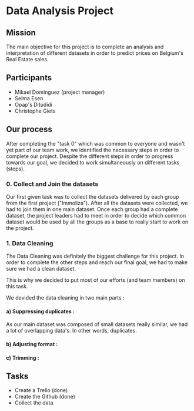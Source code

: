 # Data Analysis Project

## Mission

The main objective for this project is to complete an analysis and interpretation of different datasets in order to predict prices on Belgium's Real Estate sales.

## Participants

- Mikael Dominguez (project manager)
- Selma Esen
- Opap's Ditudidi
- Christophe Giets

## Our process

After completing the "task 0" which was common to everyone and wasn't yet part of our team work, we identified the necessary steps in order to complete our project.
Despite the different steps in order to progress towards our goal, we decided to work simultaneously on different tasks (steps).

### 0. Collect and Join the datasets

Our first given task was to collect the datasets delivered by each group from the first project ("Immoliza").
After all the datasets were collected, we had to join them in one main dataset.
Once each group had a complete dataset, the project leaders had to meet in order to decide which common dataset would be used by all the groups as a base to really start to work on the project.

### 1. Data Cleaning

The Data Cleaning was definitely the biggest challenge for this project. In order to complete the other steps and reach our final goal, we had to make sure we had a clean dataset.

This is why we decided to put most of our efforts (and team members) on this task.

We devided the data cleaning in two main parts :

#### a) Suppressing duplicates :
As our main dataset was composed of small datasets really similar, we had a lot of overlapping data's. In other words, duplicates.

#### b) Adjusting format : 

#### c) Trimming : 

## Tasks

- Create a Trello (done)
- Create the Github (done)
- Collect the data

